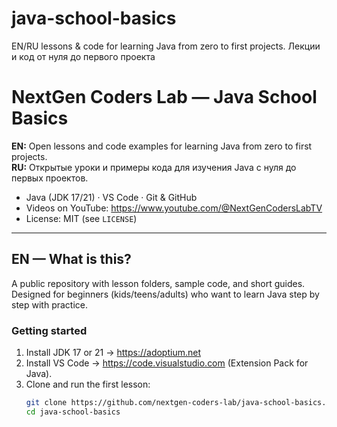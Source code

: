 # java-school-basics
EN/RU lessons &amp; code for learning Java from zero to first projects. Лекции и код от нуля до первого проекта

# NextGen Coders Lab — Java School Basics

**EN:** Open lessons and code examples for learning Java from zero to first projects.  
**RU:** Открытые уроки и примеры кода для изучения Java с нуля до первых проектов.

- Java (JDK 17/21) · VS Code · Git & GitHub
- Videos on YouTube: https://www.youtube.com/@NextGenCodersLabTV
- License: MIT (see `LICENSE`)

---

## EN — What is this?
A public repository with lesson folders, sample code, and short guides.  
Designed for beginners (kids/teens/adults) who want to learn Java step by step with practice.

### Getting started
1. Install JDK 17 or 21 → https://adoptium.net  
2. Install VS Code → https://code.visualstudio.com (Extension Pack for Java).  
3. Clone and run the first lesson:
   ```bash
   git clone https://github.com/nextgen-coders-lab/java-school-basics.git
   cd java-school-basics
